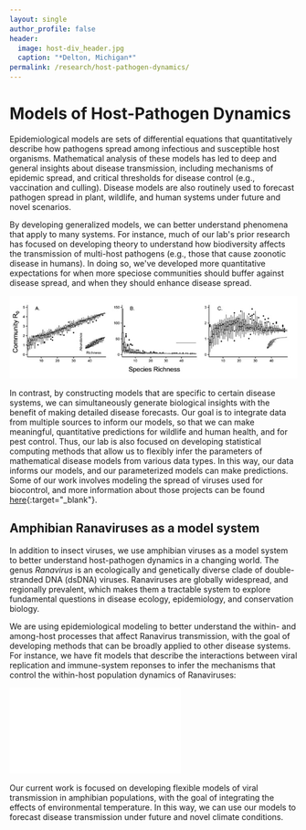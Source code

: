 ```yaml
---
layout: single
author_profile: false
header:
  image: host-div_header.jpg
  caption: "*Delton, Michigan*"
permalink: /research/host-pathogen-dynamics/
---
```


# Models of Host-Pathogen Dynamics

Epidemiological models are sets of differential equations that quantitatively describe how pathogens spread among infectious and susceptible host organisms. Mathematical analysis of these models has led to deep and general insights about disease transmission, including mechanisms of epidemic spread, and critical thresholds for disease control (e.g., vaccination and culling). Disease models are also routinely used to forecast pathogen spread in plant, wildlife, and human systems under future and novel scenarios.

By developing generalized models, we can better understand phenomena that apply to many systems. For instance, much of our lab's prior research has focused on developing theory to understand how biodiversity affects the transmission of multi-host pathogens (e.g., those that cause zoonotic disease in humans). In doing so, we've developed more quantitative expectations for when more speciose communities should buffer against disease spread, and when they should enhance disease spread.

![Theory1](/images/research/theory1.jpg)


In contrast, by constructing models that are specific to certain disease systems, we can simultaneously generate biological insights with the benefit of making detailed disease forecasts. Our goal is to integrate data from multiple sources to inform our models, so that we can make meaningful, quantitative predictions for wildlife and human health, and for pest control. Thus, our lab is also focused on developing statistical computing methods that allow us to flexibly infer the parameters of mathematical disease models from various data types. In this way, our data informs our models, and our parameterized models can make predictions. Some of our work involves modeling the spread of viruses used for biocontrol, and more information about those projects can be found [here](/research/pest-control){:target="_blank"}.

## Amphibian Ranaviruses as a model system

In addition to insect viruses, we use amphibian viruses as a model system to better understand host-pathogen dynamics in a changing world. The genus *Ranavirus* is an ecologically and genetically diverse clade of double-stranded DNA (dsDNA) viruses. Ranaviruses are globally widespread, and regionally prevalent, which makes them a tractable system to explore fundamental questions in disease ecology, epidemiology, and conservation biology. 

We are using epidemiological modeling to better understand the within- and among-host processes that affect Ranavirus transmission, with the goal of developing methods that can be broadly applied to other disease systems. For instance, we have fit models that describe the interactions between viral replication and immune-system reponses to infer the mechanisms that control the within-host population dynamics of Ranaviruses:

![Ranavirus2](/images/research/ranavirus1.pdf)

Our current work is focused on developing flexible models of viral transmission in amphibian populations, with the goal of integrating the effects of environmental temperature. In this way, we can use our models to forecast disease transmission under future and novel climate conditions. 

